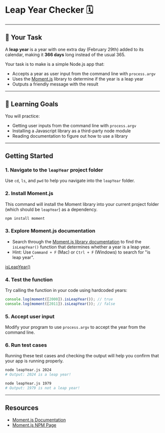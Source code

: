 # Leap Year Checker 🗓️

---

## 📌 Your Task

A **leap year** is a year with one extra day (February 29th) added to its calendar, making it **366 days** long instead of the usual 365.

Your task is to make is a simple Node.js app that:

- Accepts a year as user input from the command line with `process.argv`
- Uses the [Moment.js](https://www.npmjs.com/package/moment) library to determine if the year is a leap year
- Outputs a friendly message with the result

---

## 🧠 Learning Goals

You will practice:

- Getting user inputs from the command line with `process.argv`
- Installing a Javascript library as a third-party node module
- Reading documentation to figure out how to use a library

---

## Getting Started

### 1. Navigate to the `leapYear` project folder

Use `cd`, `ls`, and `pwd` to help you navigate into the `leapYear` folder.

### 2. Install Moment.js

This command will install the Moment library into your current project folder (which should be `leapYear`) as a dependency.

```bash
npm install moment
```

### 3. Explore Moment.js documentation

- Search through the [Moment.js library documentation](https://momentjs.com/docs/) to find the `isLeapYear()` function that determines whether a year is a leap year.
- Hint: Use `Command + F` (Mac) or `Ctrl + F` (Windows) to search for "is leap year".

[isLeapYear()](https://momentjs.com/docs/#/query/is-leap-year/)

### 4. Test the function

Try calling the function in your code using hardcoded years:

```javascript
console.log(moment([2000]).isLeapYear()); // true
console.log(moment([2011]).isLeapYear()); // false
```

### 5. Accept user input

Modify your program to use `process.argv` to accept the year from the command line.

### 6. Run test cases

Running these test cases and checking the output will help you confirm that your app is running properly.

```bash
node leapYear.js 2024
# Output: 2024 is a leap year!

node leapYear.js 1979
# Output: 1979 is not a leap year!
```

---

## Resources

- [Moment.js Documentation](https://momentjs.com/docs/)
- [Moment.js NPM Page](https://www.npmjs.com/package/moment)
